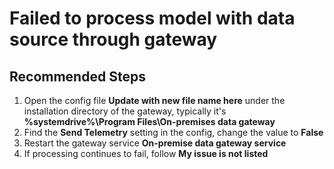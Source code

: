 <properties
    pageTitle="Failed to process model with data source through gateway"
    description="Failed to process model with data source through gateway"
    service="microsoft.analysisservices"
    resource="servers"
    authors="brspie"
    ms.author="chanwa"
    displayOrder="3"
    selfHelpType="resource"
    supportTopicIds=""
    resourceTags=""
    productPesIds=""
    cloudEnvironments="public"
    articleId="7e7572f7-a28b-491a-a6e9-34f0b63ece36"
    ownershipId="AzureData_AnalysisServices"
/>

# Failed to process model with data source through gateway

## **Recommended Steps**

1. Open the config file **Update with new file name here** under the installation directory of the gateway, typically it's **%systemdrive%\Program Files\On-premises data gateway**
2. Find the **Send Telemetry** setting in the config, change the value to **False**
3. Restart the gateway service **On-premise data gateway service**
4. If processing continues to fail, follow **My issue is not listed**
